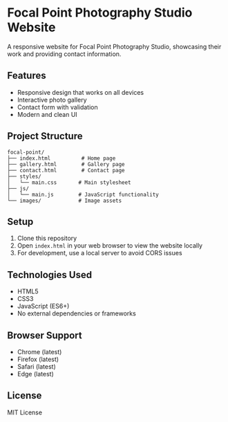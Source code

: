 # Focal Point Photography Studio Website

A responsive website for Focal Point Photography Studio, showcasing their work and providing contact information.

## Features

- Responsive design that works on all devices
- Interactive photo gallery
- Contact form with validation
- Modern and clean UI

## Project Structure

```
focal-point/
├── index.html          # Home page
├── gallery.html        # Gallery page
├── contact.html        # Contact page
├── styles/
│   └── main.css       # Main stylesheet
├── js/
│   └── main.js        # JavaScript functionality
└── images/            # Image assets
```

## Setup

1. Clone this repository
2. Open `index.html` in your web browser to view the website locally
3. For development, use a local server to avoid CORS issues

## Technologies Used

- HTML5
- CSS3
- JavaScript (ES6+)
- No external dependencies or frameworks

## Browser Support

- Chrome (latest)
- Firefox (latest)
- Safari (latest)
- Edge (latest)

## License

MIT License 